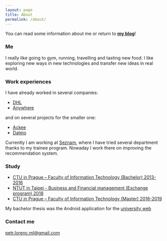 ```yaml
---
layout: page
title: About
permalink: /about/
---
```


You can read some information about me or return to **<a href="/blog">my blog</a>**!

### Me

I really like going to gym, running, travelling and tasting new food. I like exploring new ways in new technologies and transfer new ideas in real world. 

### Work experiences

I have already worked in several companies:
* [DHL](http://www.dhl.cz/en.html)
* [Anywhere](https://www.anywhere.cz/)

and on several projects for the smaller one:

* [Ackee](https://www.ackee.cz/en)
* [Dateio](https://www.bloomberg.com/research/stocks/private/snapshot.asp?privcapId=309596204)

Currently I am working at [Seznam](https://onas.seznam.cz/en/), where I have tried several department thanks to my trainee program. Nowaday I work there on improving the recommendation system. 

### Study

* [CTU in Prague – Faculty of Information Technology (Bachelor) 2013-2016](http://fit.cvut.cz/)
* [NTUT in Taipei - Business and Financial management (Exchange program) 2018](https://www-en.ntut.edu.tw/bin/home.php)
* [CTU in Prague – Faculty of Information Technology (Master) 2016-2019](http://fit.cvut.cz/)

My bachelor thesis was the Android application for the [university web](https://ssp.fit.cvut.cz/)

### Contact me

[petr.lorenc.ml@gmail.com](mailto:petr.lorenc.ml@gmail.com)